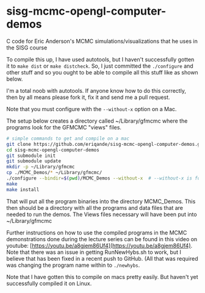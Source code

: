 # sisg-mcmc-opengl-computer-demos

C code for Eric Anderson's MCMC simulations/visualizations that he uses in the SISG course

To compile this up, I have used autotools, but I haven't successfully gotten it to 
`make dist` or `make distcheck`.  So, I just committed the `./configure` and other
stuff and so you ought to be able to compile all this stuff like as shown below.

I'm a total noob with autotools.  If anyone know how to do this correctly, then by all
means please fork it, fix it and send me a pull request.

Note that you must configure with the `--without-x` option on a Mac.

The setup below creates a directory called ~/Library/gfmcmc where the programs look for the
GFMCMC "views" files.

```sh
# simple commands to get and compile on a mac
git clone https://github.com/eriqande/sisg-mcmc-opengl-computer-demos.git
cd sisg-mcmc-opengl-computer-demos
git submodule init
git submodule update
mkdir -p ~/Library/gfmcmc
cp ./MCMC_Demos/* ~/Library/gfmcmc/
./configure --bindir=$(pwd)/MCMC_Demos --without-x  # --without-x is for Macs.  Leave that off for Linux
make
make install
```

That will put all the program binaries into the directory MCMC_Demos.  This then should be a directory with all the
programs and data files that are needed to run the demos.  The Views files necessary will have been put into ~/Library/gfmcmc


Further instructions on how to use the compiled programs in the MCMC demonstrations done during the lecture series can
be found in this video on youtube: [https://youtu.be/a8gjem86Uf4](https://youtu.be/a8gjem86Uf4). Note that there was an
issue in getting RunNewHybs.sh to work, but I believe that has been fixed in a recent push to GitHub. (All that was required 
was changing the program name within to `./newhybs`.

Note that I have gotten this to compile on macs pretty easily.  But haven't yet successfully compiled it on
Linux.
